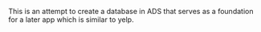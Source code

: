 This is an attempt to create a database in ADS that serves as a foundation for a later app which is similar to yelp.

